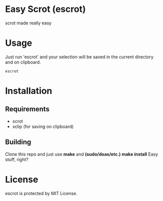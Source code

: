 # Easy Scrot (escrot)
scrot made really easy
# Usage
Just run 'escrot' and your selection will be saved in the current directory and on clipboard.
```
escrot
```
# Installation
## Requirements
- scrot
- xclip (for saving on clipboard)
## Building
Clone this repo and just use **make** and **(sudo/doas/etc.) make install** Easy stuff, right?

# License
escrot is protected by MIT License.

